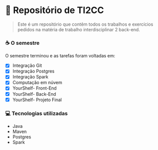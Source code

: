 # 🚀 Repositório de TI2CC

> Este é um repositório que contêm todos os trabalhos e exercícios pedidos na matéria de trabalho interdisciplinar 2 back-end.

### ☕ O semestre

O semestre terminou e as tarefas foram voltadas em:

- [x] Integração Git
- [x] Integração Postgres
- [x] Integração Spark
- [X] Computação em núvem
- [X] YourShelf- Front-End
- [X] YourShelf- Back-End
- [X] YourShelf- Projeto Final

### 💻 Tecnologias utilizadas

- Java
- Maven
- Postgres
- Spark

